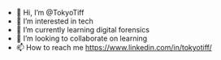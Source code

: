 - 👋 Hi, I’m @TokyoTiff
- 👀 I’m interested in tech
- 🌱 I’m currently learning digital forensics
- 💞️ I’m looking to collaborate on learning
- 📫 How to reach me https://www.linkedin.com/in/tokyotiff/

<!---
TokyoTiff/TokyoTiff is a ✨ special ✨ repository because its `README.md` (this file) appears on your GitHub profile.
You can click the Preview link to take a look at your changes.
--->
